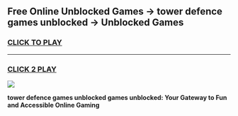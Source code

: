 
## Free Online Unblocked Games → tower defence games unblocked → Unblocked Games
<h3>
<a href="https://premium.freeplayer.one?title=tower_defence_games_unblocked&ref=21F">CLICK TO PLAY</a></h3>
<hr>

<h3>
<a href="https://premium.freeplayer.one?title=tower_defence_games_unblocked&ref=21F">CLICK 2 PLAY</a>
  
</h3>

<a href="https://premium.freeplayer.one?title=tower_defence_games_unblocked&ref=21F/"><img src="https://clearcache.store/games.png"></a>


**tower defence games unblocked games unblocked: Your Gateway to Fun and Accessible Online Gaming**
